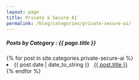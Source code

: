 ```yaml
---
layout: page
title: Private & Secure AI 
permalink: /blog/categories/private-secure-ai/
---
```


<h5> Posts by Category : {{ page.title }} </h5>

<div class="card">
{% for post in site.categories.private-secure-ai %}
 <li class="category-posts"><span>{{ post.date | date_to_string }}</span> &nbsp; <a href="{{ post.url }}">{{ post.title }}</a></li>
{% endfor %}
</div>